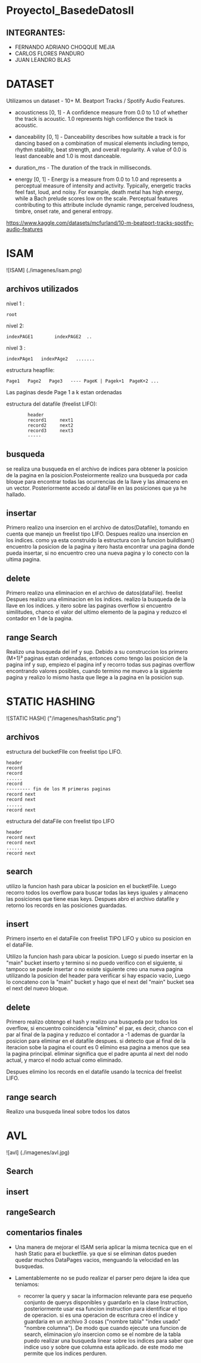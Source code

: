 # ProyectoI_BasedeDatosII
## INTEGRANTES:
- FERNANDO ADRIANO CHOQQUE MEJIA
- CARLOS FLORES PANDURO
- JUAN LEANDRO BLAS


# DATASET
Utilizamos un dataset - 10+ M. Beatport Tracks / Spotify Audio Features.



- acousticness [0, 1] - A confidence measure from 0.0 to 1.0 of whether the track is acoustic. 1.0 represents high confidence the track is acoustic.

- danceability [0, 1] - Danceability describes how suitable a track is for dancing based on a combination of musical elements including tempo, rhythm stability, beat strength, and overall regularity. A value of 0.0 is least danceable and 1.0 is most danceable.

- duration_ms - The duration of the track in milliseconds.

- energy [0, 1] - Energy is a measure from 0.0 to 1.0 and represents a perceptual measure of intensity and activity. Typically, energetic tracks feel fast, loud, and noisy. For example, death metal has high energy, while a Bach prelude scores low on the scale. Perceptual features contributing to this attribute include dynamic range, perceived loudness, timbre, onset rate, and general entropy.

https://www.kaggle.com/datasets/mcfurland/10-m-beatport-tracks-spotify-audio-features


# ISAM

![ISAM] (./imagenes/isam.png)

## archivos utilizados
nivel 1 :

    root


nivel 2:

    indexPAGE1        indexPAGE2  ..
nivel 3 :

    indexPAge1   indexPAge2   .......


estructura heapfile:

    Page1   Page2   Page3   ---- PageK | Pagek+1  PageK+2 ...
Las paginas desde Page 1 a k estan ordenadas



estructura del datafile (freelist LIFO):

            header
            record1     next1
            record2     next2
            record3     next3
            -----


## busqueda
se realiza una busqueda en el archivo de indices para obtener la posicion de la pagina en la posicion.Posteiormente realizo una busqueda por cada bloque para encontrar todas las ocurrencias de la llave y las almaceno en un vector. Posteriormente accedo al dataFile en las posiciones que ya he hallado.


## insertar
Primero realizo una insercion en el archivo de datos(Datafile), tomando en cuenta que manejo un freelist tipo LIFO.
Despues realizo una insercion en los indices.
como ya esta construido la estructura con la funcion buildIsam() encuentro la posicion de la pagina y itero hasta encontrar una pagina donde pueda insertar, si no encuentro creo una nueva pagina y lo conecto con la ultima pagina.

## delete
Primero realizo una eliminacion en el archivo de datos(dataFile). freelist
Despues realizo una eliminacion en los indices. 
realizo la busqueda de la llave en los indices. y itero sobre las paginas overflow si encuentro similitudes, chanco el valor del ultimo elemento de la pagina y reduzco el contador en 1 de la pagina.


## range Search
Realizo una busqueda del inf y sup. Debido a su construccion los primero (M+1)³ paginas estan ordenadas, entonces como tengo las posicion de la pagina inf y sup, empiezo el pagina inf y recorro todas sus paginas overflow encontrando valores posibles, cuando termino me muevo a la siguiente pagina y realizo lo mismo hasta que llege a la pagina en la posicion sup.




# STATIC HASHING
![STATIC HASH] ("/imagenes/hashStatic.png")


## archivos
 estructura del bucketFIle con freelist tipo LIFO. 

    header
    record
    record
    ......
    record
    --------- fin de los M primeras paginas
    record next
    record next
    ......
    record next


estructura del dataFile con freelist tipo LIFO

    header
    record next
    record next
    ......
    record next

## search
utilizo la funcion hash para ubicar la posicion en el bucketFile. Luego recorro todos los overflow para buscar todas las keys iguales y almaceno las posiciones que tiene esas keys.
Despues abro el archivo datafile y retorno los records en las posiciones guardadas.

## insert

Primero inserto en el dataFile con freelist TIPO LIFO y ubico su posicion en el dataFile.

Utilizo la funcion hash para ubicar la posicion. Luego si puedo insertar en la "main" bucket inserto y termino si no puedo verifico con el siguiente, si tampoco se puede insertar  o no existe siguiente creo una nueva pagina utilizando la posicion del header para verificar si hay espacio vacio, Luego lo concateno con la "main" bucket y hago que el next del "main" bucket sea el next del nuevo bloque.

## delete
Primero realizo obtengo el hash y realizo una busqueda por todos los overflow, si encuentro coincidencia "elimino" el par, es decir, chanco con el par al final de la pagina y reduzco el contador a -1 ademas de guardar la posicion para eliminar en el datafile despues. si detecto que al final de la iteracion sobe la pagina el count es 0 elimino esa pagina a menos que sea la pagina principal. eliminar significa que el padre apunta al next del nodo actual, y marco el nodo actual como eliminado.

Despues elimino los records en el datafile usando la tecnica del freelist LIFO.

## range search

Realizo una busqueda lineal sobre todos los datos

# AVL

![avl] (./imagenes/avl.jpg)

## Search

## insert

## rangeSearch




## comentarios finales

- Una manera de mejorar el ISAM seria aplicar la misma tecnica que en el hash Static para el bucketfile. ya que si se eliminan datos pueden quedar muchos DataPages vacios, menguando la velocidad en las busquedas.

- Lamentablemente no se pudo realizar el parser pero dejare la idea que teniamos:
    - recorrer la query y sacar la informacion relevante para ese pequeño conjunto de querys disponibles y guardarlo en la clase Instruction, posteriormente usar esa funcion instruction para identificar el tipo de operacion. si es una operacion de escritura creo el indice y guardaria en un archivo 3 cosas ("nombre tabla" "index usado" "nombre columna"). De modo que cuando ejecute una funcion de search, eliminacion y/o insercion como se el nombre de la tabla puedo realizar una busqueda linear sobre los indices para saber que indice uso y sobre que columna esta aplicado. de este modo me permite que los indices perduren. 


